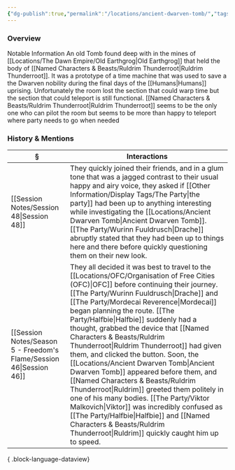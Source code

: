 ```yaml
---
{"dg-publish":true,"permalink":"/locations/ancient-dwarven-tomb/","tags":["Discovered"],"updated":"2025-08-11T11:53:31.659+01:00"}
---
```



### Overview
 Notable Information An old Tomb found deep with in the mines of [[Locations/The Dawn Empire/Old Earthgrog\|Old Earthgrog]] that held the body of [[Named Characters & Beasts/Ruldrim Thunderroot\|Ruldrim Thunderroot]]. It was a prototype of a time machine that was used to save a the Dwarven nobility during the final days of the [[Humans\|Humans]] uprising. Unfortunately the room lost the section that could warp time but the section that could teleport is still functional. [[Named Characters & Beasts/Ruldrim Thunderroot\|Ruldrim Thunderroot]] seems to be the only one who can pilot the room but seems to be more than happy to teleport where party needs to go  when needed

### History & Mentions
| §                                                                      | Interactions                                                                                                                                                                                                                                                                                                                                                                                                                                                                                                                                                                                                                               |
| ---------------------------------------------------------------------- | ------------------------------------------------------------------------------------------------------------------------------------------------------------------------------------------------------------------------------------------------------------------------------------------------------------------------------------------------------------------------------------------------------------------------------------------------------------------------------------------------------------------------------------------------------------------------------------------------------------------------------------------ |
| [[Session Notes/Session 48\|Session 48]]                            | They quickly joined their friends, and in a glum tone that was a jagged contrast to their usual happy and airy voice, they asked if [[Other Information/Display Tags/The Party\|the party]] had been up to anything interesting while investigating the [[Locations/Ancient Dwarven Tomb\|Ancient Dwarven Tomb]]. [[The Party/Wurinn Fuuldrusch\|Drache]] abruptly stated that they had been up to things here and there before quickly questioning them on their new look.                                                                                                                                                                                                                                                    |
| [[Session Notes/Season 5 - Freedom's Flame/Session 46\|Session 46]] | They all decided it was best to travel to the [[Locations/OFC/Organisation of Free Cities (OFC)\|OFC]] before continuing their journey. [[The Party/Wurinn Fuuldrusch\|Drache]] and [[The Party/Mordecai Reverence\|Mordecai]] began planning the route. [[The Party/Halfbie\|Halfbie]] suddenly had a thought, grabbed the device that [[Named Characters & Beasts/Ruldrim Thunderroot\|Ruldrim Thunderroot]] had given them, and clicked the button. Soon, the [[Locations/Ancient Dwarven Tomb\|Ancient Dwarven Tomb]] appeared before them, and [[Named Characters & Beasts/Ruldrim Thunderroot\|Ruldrim]] greeted them politely in one of his many bodies. [[The Party/Viktor Malkovich\|Viktor]] was incredibly confused as [[The Party/Halfbie\|Halfbie]] and [[Named Characters & Beasts/Ruldrim Thunderroot\|Ruldrim]] quickly caught him up to speed. |

{ .block-language-dataview}